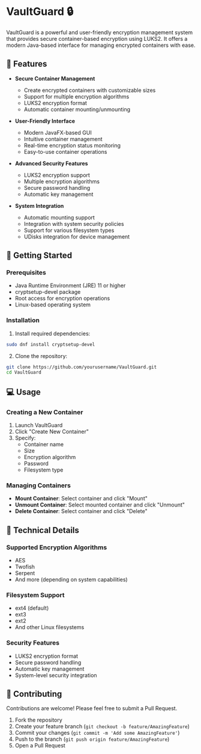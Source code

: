 # VaultGuard 🔒

VaultGuard is a powerful and user-friendly encryption management system that provides secure container-based encryption using LUKS2. It offers a modern Java-based interface for managing encrypted containers with ease.

## 🌟 Features

- **Secure Container Management**
  - Create encrypted containers with customizable sizes
  - Support for multiple encryption algorithms
  - LUKS2 encryption format
  - Automatic container mounting/unmounting

- **User-Friendly Interface**
  - Modern JavaFX-based GUI
  - Intuitive container management
  - Real-time encryption status monitoring
  - Easy-to-use container operations

- **Advanced Security Features**
  - LUKS2 encryption support
  - Multiple encryption algorithms
  - Secure password handling
  - Automatic key management

- **System Integration**
  - Automatic mounting support
  - Integration with system security policies
  - Support for various filesystem types
  - UDisks integration for device management

## 🚀 Getting Started

### Prerequisites

- Java Runtime Environment (JRE) 11 or higher
- cryptsetup-devel package
- Root access for encryption operations
- Linux-based operating system

### Installation

1. Install required dependencies:
```bash
sudo dnf install cryptsetup-devel
```

2. Clone the repository:
```bash
git clone https://github.com/yourusername/VaultGuard.git
cd VaultGuard
```

## 💻 Usage

### Creating a New Container

1. Launch VaultGuard
2. Click "Create New Container"
3. Specify:
   - Container name
   - Size
   - Encryption algorithm
   - Password
   - Filesystem type

### Managing Containers

- **Mount Container**: Select container and click "Mount"
- **Unmount Container**: Select mounted container and click "Unmount"
- **Delete Container**: Select container and click "Delete"

## 🔧 Technical Details

### Supported Encryption Algorithms

- AES
- Twofish
- Serpent
- And more (depending on system capabilities)

### Filesystem Support

- ext4 (default)
- ext3
- ext2
- And other Linux filesystems

### Security Features

- LUKS2 encryption format
- Secure password handling
- Automatic key management
- System-level security integration

## 🤝 Contributing

Contributions are welcome! Please feel free to submit a Pull Request.

1. Fork the repository
2. Create your feature branch (`git checkout -b feature/AmazingFeature`)
3. Commit your changes (`git commit -m 'Add some AmazingFeature'`)
4. Push to the branch (`git push origin feature/AmazingFeature`)
5. Open a Pull Request
